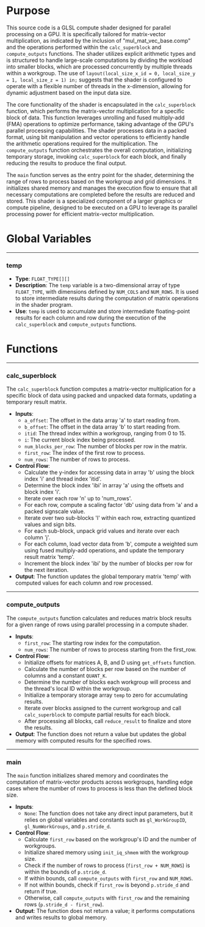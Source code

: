 # Purpose
This source code is a GLSL compute shader designed for parallel processing on a GPU. It is specifically tailored for matrix-vector multiplication, as indicated by the inclusion of "mul_mat_vec_base.comp" and the operations performed within the `calc_superblock` and `compute_outputs` functions. The shader utilizes explicit arithmetic types and is structured to handle large-scale computations by dividing the workload into smaller blocks, which are processed concurrently by multiple threads within a workgroup. The use of `layout(local_size_x_id = 0, local_size_y = 1, local_size_z = 1) in;` suggests that the shader is configured to operate with a flexible number of threads in the x-dimension, allowing for dynamic adjustment based on the input data size.

The core functionality of the shader is encapsulated in the `calc_superblock` function, which performs the matrix-vector multiplication for a specific block of data. This function leverages unrolling and fused multiply-add (FMA) operations to optimize performance, taking advantage of the GPU's parallel processing capabilities. The shader processes data in a packed format, using bit manipulation and vector operations to efficiently handle the arithmetic operations required for the multiplication. The `compute_outputs` function orchestrates the overall computation, initializing temporary storage, invoking `calc_superblock` for each block, and finally reducing the results to produce the final output.

The `main` function serves as the entry point for the shader, determining the range of rows to process based on the workgroup and grid dimensions. It initializes shared memory and manages the execution flow to ensure that all necessary computations are completed before the results are reduced and stored. This shader is a specialized component of a larger graphics or compute pipeline, designed to be executed on a GPU to leverage its parallel processing power for efficient matrix-vector multiplication.
# Global Variables

---
### temp
- **Type**: `FLOAT_TYPE[][]`
- **Description**: The `temp` variable is a two-dimensional array of type `FLOAT_TYPE`, with dimensions defined by `NUM_COLS` and `NUM_ROWS`. It is used to store intermediate results during the computation of matrix operations in the shader program.
- **Use**: `temp` is used to accumulate and store intermediate floating-point results for each column and row during the execution of the `calc_superblock` and `compute_outputs` functions.


# Functions

---
### calc\_superblock
The `calc_superblock` function computes a matrix-vector multiplication for a specific block of data using packed and unpacked data formats, updating a temporary result matrix.
- **Inputs**:
    - `a_offset`: The offset in the data array 'a' to start reading from.
    - `b_offset`: The offset in the data array 'b' to start reading from.
    - `itid`: The thread index within a workgroup, ranging from 0 to 15.
    - `i`: The current block index being processed.
    - `num_blocks_per_row`: The number of blocks per row in the matrix.
    - `first_row`: The index of the first row to process.
    - `num_rows`: The number of rows to process.
- **Control Flow**:
    - Calculate the y-index for accessing data in array 'b' using the block index 'i' and thread index 'itid'.
    - Determine the block index 'ibi' in array 'a' using the offsets and block index 'i'.
    - Iterate over each row 'n' up to 'num_rows'.
    - For each row, compute a scaling factor 'db' using data from 'a' and a packed signscale value.
    - Iterate over two sub-blocks 'l' within each row, extracting quantized values and sign bits.
    - For each sub-block, unpack grid values and iterate over each column 'j'.
    - For each column, load vector data from 'b', compute a weighted sum using fused multiply-add operations, and update the temporary result matrix 'temp'.
    - Increment the block index 'ibi' by the number of blocks per row for the next iteration.
- **Output**: The function updates the global temporary matrix 'temp' with computed values for each column and row processed.


---
### compute\_outputs
The `compute_outputs` function calculates and reduces matrix block results for a given range of rows using parallel processing in a compute shader.
- **Inputs**:
    - `first_row`: The starting row index for the computation.
    - `num_rows`: The number of rows to process starting from the first_row.
- **Control Flow**:
    - Initialize offsets for matrices A, B, and D using `get_offsets` function.
    - Calculate the number of blocks per row based on the number of columns and a constant `QUANT_K`.
    - Determine the number of blocks each workgroup will process and the thread's local ID within the workgroup.
    - Initialize a temporary storage array `temp` to zero for accumulating results.
    - Iterate over blocks assigned to the current workgroup and call `calc_superblock` to compute partial results for each block.
    - After processing all blocks, call `reduce_result` to finalize and store the results.
- **Output**: The function does not return a value but updates the global memory with computed results for the specified rows.


---
### main
The `main` function initializes shared memory and coordinates the computation of matrix-vector products across workgroups, handling edge cases where the number of rows to process is less than the defined block size.
- **Inputs**:
    - `None`: The function does not take any direct input parameters, but it relies on global variables and constants such as `gl_WorkGroupID`, `gl_NumWorkGroups`, and `p.stride_d`.
- **Control Flow**:
    - Calculate `first_row` based on the workgroup's ID and the number of workgroups.
    - Initialize shared memory using `init_iq_shmem` with the workgroup size.
    - Check if the number of rows to process (`first_row + NUM_ROWS`) is within the bounds of `p.stride_d`.
    - If within bounds, call `compute_outputs` with `first_row` and `NUM_ROWS`.
    - If not within bounds, check if `first_row` is beyond `p.stride_d` and return if true.
    - Otherwise, call `compute_outputs` with `first_row` and the remaining rows (`p.stride_d - first_row`).
- **Output**: The function does not return a value; it performs computations and writes results to global memory.


